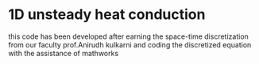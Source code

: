 # 1D unsteady heat conduction 

this code has been developed after earning the space-time discretization from our faculty prof.Anirudh kulkarni and coding the discretized equation with the assistance of mathworks 
